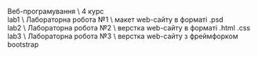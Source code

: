 Веб-програмування \ 4 курс  
lab1 \ Лабораторна робота №1 \ макет web-сайту в форматі .psd  
lab2 \ Лабораторна робота №2 \ верстка web-сайту в форматі .html .css
lab3 \ Лабораторна робота №3 \ верстка web-сайту з фреймфорком bootstrap

